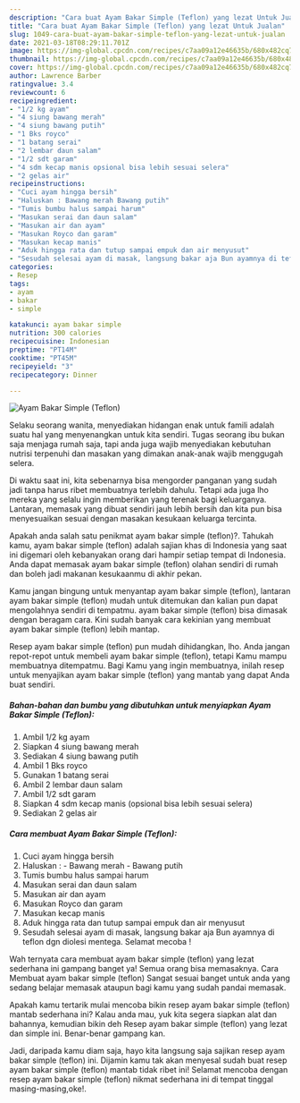 ```yaml
---
description: "Cara buat Ayam Bakar Simple (Teflon) yang lezat Untuk Jualan"
title: "Cara buat Ayam Bakar Simple (Teflon) yang lezat Untuk Jualan"
slug: 1049-cara-buat-ayam-bakar-simple-teflon-yang-lezat-untuk-jualan
date: 2021-03-18T08:29:11.701Z
image: https://img-global.cpcdn.com/recipes/c7aa09a12e46635b/680x482cq70/ayam-bakar-simple-teflon-foto-resep-utama.jpg
thumbnail: https://img-global.cpcdn.com/recipes/c7aa09a12e46635b/680x482cq70/ayam-bakar-simple-teflon-foto-resep-utama.jpg
cover: https://img-global.cpcdn.com/recipes/c7aa09a12e46635b/680x482cq70/ayam-bakar-simple-teflon-foto-resep-utama.jpg
author: Lawrence Barber
ratingvalue: 3.4
reviewcount: 6
recipeingredient:
- "1/2 kg ayam"
- "4 siung bawang merah"
- "4 siung bawang putih"
- "1 Bks royco"
- "1 batang serai"
- "2 lembar daun salam"
- "1/2 sdt garam"
- "4 sdm kecap manis opsional bisa lebih sesuai selera"
- "2 gelas air"
recipeinstructions:
- "Cuci ayam hingga bersih"
- "Haluskan : Bawang merah Bawang putih"
- "Tumis bumbu halus sampai harum"
- "Masukan serai dan daun salam"
- "Masukan air dan ayam"
- "Masukan Royco dan garam"
- "Masukan kecap manis"
- "Aduk hingga rata dan tutup sampai empuk dan air menyusut"
- "Sesudah selesai ayam di masak, langsung bakar aja Bun ayamnya di teflon dgn diolesi mentega. Selamat mecoba !"
categories:
- Resep
tags:
- ayam
- bakar
- simple

katakunci: ayam bakar simple 
nutrition: 300 calories
recipecuisine: Indonesian
preptime: "PT14M"
cooktime: "PT45M"
recipeyield: "3"
recipecategory: Dinner

---
```



![Ayam Bakar Simple (Teflon)](https://img-global.cpcdn.com/recipes/c7aa09a12e46635b/680x482cq70/ayam-bakar-simple-teflon-foto-resep-utama.jpg)

Selaku seorang wanita, menyediakan hidangan enak untuk famili adalah suatu hal yang menyenangkan untuk kita sendiri. Tugas seorang ibu bukan saja menjaga rumah saja, tapi anda juga wajib menyediakan kebutuhan nutrisi terpenuhi dan masakan yang dimakan anak-anak wajib menggugah selera.

Di waktu  saat ini, kita sebenarnya bisa mengorder panganan yang sudah jadi tanpa harus ribet membuatnya terlebih dahulu. Tetapi ada juga lho mereka yang selalu ingin memberikan yang terenak bagi keluarganya. Lantaran, memasak yang dibuat sendiri jauh lebih bersih dan kita pun bisa menyesuaikan sesuai dengan masakan kesukaan keluarga tercinta. 



Apakah anda salah satu penikmat ayam bakar simple (teflon)?. Tahukah kamu, ayam bakar simple (teflon) adalah sajian khas di Indonesia yang saat ini digemari oleh kebanyakan orang dari hampir setiap tempat di Indonesia. Anda dapat memasak ayam bakar simple (teflon) olahan sendiri di rumah dan boleh jadi makanan kesukaanmu di akhir pekan.

Kamu jangan bingung untuk menyantap ayam bakar simple (teflon), lantaran ayam bakar simple (teflon) mudah untuk ditemukan dan kalian pun dapat mengolahnya sendiri di tempatmu. ayam bakar simple (teflon) bisa dimasak dengan beragam cara. Kini sudah banyak cara kekinian yang membuat ayam bakar simple (teflon) lebih mantap.

Resep ayam bakar simple (teflon) pun mudah dihidangkan, lho. Anda jangan repot-repot untuk membeli ayam bakar simple (teflon), tetapi Kamu mampu membuatnya ditempatmu. Bagi Kamu yang ingin membuatnya, inilah resep untuk menyajikan ayam bakar simple (teflon) yang mantab yang dapat Anda buat sendiri.

<!--inarticleads1-->

##### Bahan-bahan dan bumbu yang dibutuhkan untuk menyiapkan Ayam Bakar Simple (Teflon):

1. Ambil 1/2 kg ayam
1. Siapkan 4 siung bawang merah
1. Sediakan 4 siung bawang putih
1. Ambil 1 Bks royco
1. Gunakan 1 batang serai
1. Ambil 2 lembar daun salam
1. Ambil 1/2 sdt garam
1. Siapkan 4 sdm kecap manis (opsional bisa lebih sesuai selera)
1. Sediakan 2 gelas air




<!--inarticleads2-->

##### Cara membuat Ayam Bakar Simple (Teflon):

1. Cuci ayam hingga bersih
1. Haluskan : - Bawang merah - Bawang putih
1. Tumis bumbu halus sampai harum
1. Masukan serai dan daun salam
1. Masukan air dan ayam
1. Masukan Royco dan garam
1. Masukan kecap manis
1. Aduk hingga rata dan tutup sampai empuk dan air menyusut
1. Sesudah selesai ayam di masak, langsung bakar aja Bun ayamnya di teflon dgn diolesi mentega. Selamat mecoba !




Wah ternyata cara membuat ayam bakar simple (teflon) yang lezat sederhana ini gampang banget ya! Semua orang bisa memasaknya. Cara Membuat ayam bakar simple (teflon) Sangat sesuai banget untuk anda yang sedang belajar memasak ataupun bagi kamu yang sudah pandai memasak.

Apakah kamu tertarik mulai mencoba bikin resep ayam bakar simple (teflon) mantab sederhana ini? Kalau anda mau, yuk kita segera siapkan alat dan bahannya, kemudian bikin deh Resep ayam bakar simple (teflon) yang lezat dan simple ini. Benar-benar gampang kan. 

Jadi, daripada kamu diam saja, hayo kita langsung saja sajikan resep ayam bakar simple (teflon) ini. Dijamin kamu tak akan menyesal sudah buat resep ayam bakar simple (teflon) mantab tidak ribet ini! Selamat mencoba dengan resep ayam bakar simple (teflon) nikmat sederhana ini di tempat tinggal masing-masing,oke!.

